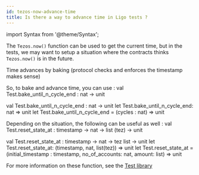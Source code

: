 ```yaml
---
id: tezos-now-advance-time
title: Is there a way to advance time in Ligo tests ?
---
```


import Syntax from '@theme/Syntax';

The `Tezos.now()` function can be used to get the current time, but in the tests,
we may want to setup a situation where the contracts thinks `Tezos.now()` is in the future.

Time advances by baking (protocol checks and enforces the timestamp makes sense)

So, to bake and advance time, you can use :
<SyntaxTitle syntax="pascaligo">
val Test.bake_until_n_cycle_end : nat -> unit
</SyntaxTitle>

<SyntaxTitle syntax="cameligo">
val Test.bake_until_n_cycle_end : nat -> unit
</SyntaxTitle>

<SyntaxTitle syntax="reasonligo">
let Test.bake_until_n_cycle_end: nat => unit
</SyntaxTitle>

<SyntaxTitle syntax="jsligo">
let Test.bake_until_n_cycle_end = (cycles : nat) => unit
</SyntaxTitle>


Depending on the situation, the following can be useful as well :
<SyntaxTitle syntax="pascaligo">
val Test.reset_state_at : timestamp -> nat -> list (tez) -> unit
</SyntaxTitle>

<SyntaxTitle syntax="cameligo">
val Test.reset_state_at : timestamp -> nat -> tez list -> unit
</SyntaxTitle>

<SyntaxTitle syntax="reasonligo">
let Test.reset_state_at: (timestamp, nat, list(tez)) => unit
</SyntaxTitle>

<SyntaxTitle syntax="jsligo">
let Test.reset_state_at = (initial_timestamp : timestamp, no_of_accounts: nat, amount: list<tez>) => unit
</SyntaxTitle>


For more information on these function, see the [Test library](../reference/test.md)